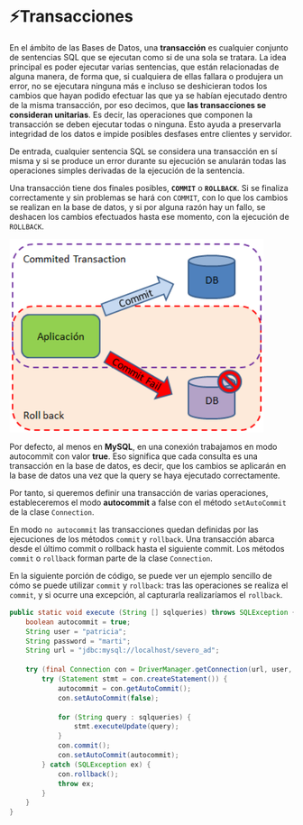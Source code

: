 # ⚡Transacciones

En el ámbito de las Bases de Datos, una **transacción** es cualquier conjunto de sentencias SQL que se ejecutan como si de una sola se tratara. La idea principal es poder ejecutar varias sentencias, que están relacionadas de alguna manera, de forma que, si cualquiera de ellas fallara o produjera un error, no se ejecutara ninguna más e incluso se deshicieran todos los cambios que hayan podido efectuar las que ya se habían ejecutado dentro de la misma transacción, por eso decimos, que **las transacciones se consideran unitarias**. Es decir, las operaciones que componen la transacción se deben ejecutar todas o ninguna. Esto ayuda a preservarla integridad de los datos e impide posibles desfases entre clientes y servidor.

De entrada, cualquier sentencia SQL se considera una transacción en sí misma y si se produce un error durante su ejecución se anularán todas las operaciones simples derivadas de la ejecución de la sentencia.

Una transacción tiene dos finales posibles, **`COMMIT`** o **`ROLLBACK`**. Si se finaliza correctamente y sin problemas se hará con `COMMIT`, con lo que los cambios se realizan en la base de datos, y si por alguna razón hay un fallo, se deshacen los cambios efectuados hasta ese momento, con la ejecución de `ROLLBACK`.

![transaction](../img/ud2/6transaction.png)

Por defecto, al menos en **MySQL**, en una conexión trabajamos en modo autocommit con valor **true**. Eso significa que cada consulta es una transacción en la base de datos, es decir, que los cambios se aplicarán en la base de datos una vez que la query se haya ejecutado correctamente.

Por tanto, si queremos definir una transacción de varias operaciones, estableceremos el modo **autocommit** a false con el método `setAutoCommit` de la clase `Connection`.

En modo `no autocommit` las transacciones quedan definidas por las ejecuciones de los métodos `commit` y `rollback`. Una transacción abarca desde el último commit o rollback hasta el siguiente commit. Los métodos `commit` o `rollback` forman parte de la clase `Connection`.

En la siguiente porción de código, se puede ver un ejemplo sencillo de cómo se puede utilizar `commit` y `rollback`: tras las operaciones se realiza el `commit`, y si ocurre una excepción, al capturarla realizaríamos el `rollback`.

```java hl_lines='10 15 16 18'
public static void execute (String [] sqlqueries) throws SQLException {
    boolean autocommit = true;
    String user = "patricia";
    String password = "marti";
    String url = "jdbc:mysql://localhost/severo_ad";

    try (final Connection con = DriverManager.getConnection(url, user, password)) {
        try (Statement stmt = con.createStatement()) {
            autocommit = con.getAutoCommit();
            con.setAutoCommit(false);

            for (String query : sqlqueries) {
                stmt.executeUpdate(query);
            }
            con.commit();
            con.setAutoCommit(autocommit);
        } catch (SQLException ex) {
            con.rollback();
            throw ex;
        }
    }
}
```
